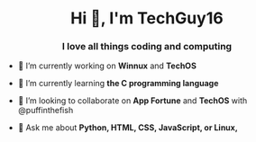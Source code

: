 <h1 align="center">Hi 👋, I'm TechGuy16</h1>
<h3 align="center">I love all things coding and computing</h3>

- 🔭 I’m currently working on **Winnux** and **TechOS**

- 🌱 I’m currently learning **the C programming language**

- 👯 I’m looking to collaborate on **App Fortune** and **TechOS** with @puffinthefish

- 💬 Ask me about **Python, HTML, CSS, JavaScript, or Linux,**
